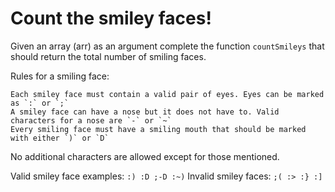 # Count the smiley faces!

Given an array (arr) as an argument complete the function `countSmileys` that should return the total number of smiling faces.

Rules for a smiling face:

    Each smiley face must contain a valid pair of eyes. Eyes can be marked as `:` or `;`
    A smiley face can have a nose but it does not have to. Valid characters for a nose are `-` or `~`
    Every smiling face must have a smiling mouth that should be marked with either `)` or `D`

No additional characters are allowed except for those mentioned.

Valid smiley face examples: `:) :D ;-D :~)`
Invalid smiley faces: `;( :> :} :]`
